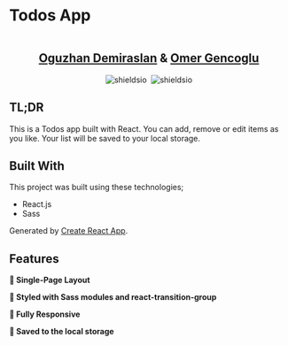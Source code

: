 <h1 align="center" style="display: inline-block;">Todos App</h1>
<h2 align="center">
  <a href="https://oguzhandemiraslan.dev/" target="_blank">Oguzhan Demiraslan</a> &
  <a href="https://omergencoglu.dev/" target="_blank">Omer Gencoglu</a>
</h2>

<div align="center">
<img alt="shieldsio" src="https://img.shields.io/badge/BUILT%20WITH-JAVASCRIPT-blue?style=for-the-badge" />&nbsp;
<img alt="shieldsio" src="https://img.shields.io/badge/OPEN-SOURCE-blueviolet?style=for-the-badge" />
</div>

## TL;DR

This is a Todos app built with React. You can add, remove or edit items as you like. Your list will be saved to your local storage.

## Built With

This project was built using these technologies;

- React.js
- Sass

Generated by [Create React App](https://github.com/facebook/create-react-app).

## Features

**📄 Single-Page Layout**

**🎨 Styled with Sass modules and react-transition-group**

**📱 Fully Responsive**

**💾 Saved to the local storage**
